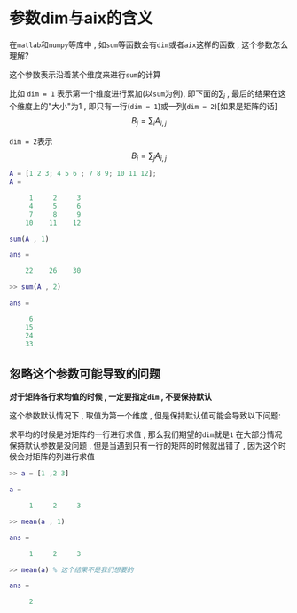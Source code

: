 # 参数dim与aix的含义

在`matlab`和`numpy`等库中 , 如`sum`等函数会有`dim`或者`aix`这样的函数 , 这个参数怎么理解?

这个参数表示沿着某个维度来进行`sum`的计算

比如
`dim = 1` 表示第一个维度进行累加(以`sum`为例), 即下面的$\sum_i$ , 最后的结果在这个维度上的"大小"为1 , 即只有一行(`dim = 1`)或一列(`dim = 2`)[如果是矩阵的话]
$$B_j = \sum_{i} A_{i,j}$$

`dim = 2`表示
$$B_i = \sum_{j} A_{i,j}$$

```matlab
A = [1 2 3; 4 5 6 ; 7 8 9; 10 11 12];
A =

     1     2     3
     4     5     6
     7     8     9
    10    11    12

sum(A , 1)

ans =

    22    26    30

>> sum(A , 2)

ans =

     6
    15
    24
    33
```

## 忽略这个参数可能导致的问题

**对于矩阵各行求均值的时候 , 一定要指定`dim` , 不要保持默认**

这个参数默认情况下 , 取值为第一个维度 , 但是保持默认值可能会导致以下问题:

求平均的时候是对矩阵的一行进行求值 , 那么我们期望的`dim`就是`1`
在大部分情况保持默认参数是没问题 , 但是当遇到只有一行的矩阵的时候就出错了 , 因为这个时候会对矩阵的列进行求值

```matlab
>> a = [1 ,2 3]

a =

     1     2     3

>> mean(a , 1)

ans =

     1     2     3

>> mean(a) % 这个结果不是我们想要的

ans =

     2
```
